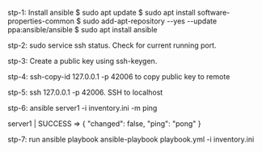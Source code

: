 stp-1: Install ansible
$ sudo apt update
$ sudo apt install software-properties-common
$ sudo add-apt-repository --yes --update ppa:ansible/ansible
$ sudo apt install ansible

stp-2: sudo service ssh status. Check for current running port.

stp-3: Create a public key using ssh-keygen.

stp-4: ssh-copy-id 127.0.0.1 -p 42006 to copy public key to remote

stp-5: ssh 127.0.0.1 -p 42006. SSH to localhost

stp-6: ansible server1 -i inventory.ini -m ping

server1 | SUCCESS => {
    "changed": false, 
    "ping": "pong"
}

stp-7: run ansible playbook ansible-playbook playbook.yml -i inventory.ini